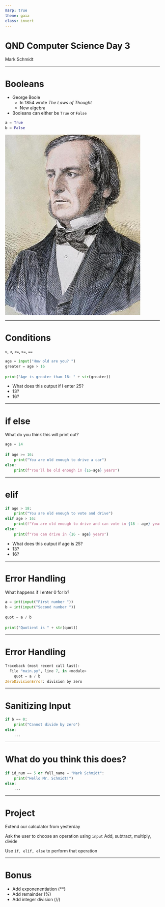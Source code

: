 ```yaml
---
marp: true
theme: gaia
class: invert
---
```


# QND Computer Science Day 3
Mark Schmidt

--- 

# Booleans

- George Boole
    - In 1854 wrote *The Laws of Thought*
    - New algebra
- Booleans can either be `True` or `False`

```python
a = True
b = False
```

![bg right w:500](../assets/boole.jpeg)

--- 

# Conditions

`>`, `<`, `<=`, `>=`, `==`

```python
age = input("How old are you? ")
greater = age > 16

print("Age is greater than 16: " + str(greater))
```

- What does this output if I enter 25?
- 13?
- 16? 

---

# if else

What do you think this will print out?

```python
age = 14

if age >= 16:
    print("You are old enough to drive a car")
else:
    print(f"You'll be old enough in {16-age} years")
```

<!-- This is where we introduce f-strings for concatenation-->
<!-- Explain that normal concatenation is fine, but this is preferred among most programmers-->

---

# elif

<!-- Multiple conditions! -->

```python
if age > 18:
    print("You are old enough to vote and drive")
elif age > 16:
    print(f"You are old enough to drive and can vote in {18 - age} years")
else: 
    print(f"You can drive in {16 - age} years")
```
- What does this output if age is 25?
- 13?
- 16? 

---

# Error Handling

What happens if I enter 0 for b?

```python
a = int(input("First number "))
b = int(input("Second number "))

quot = a / b

print("Quotient is " + str(quot))
```
<!-- Crash will occur -->

---

# Error Handling

```python
Traceback (most recent call last):
  File "main.py", line 7, in <module>
    quot = a / b
ZeroDivisionError: division by zero
```

---

# Sanitizing Input

```python
if b == 0:
    print("Cannot divide by zero")
else:
    ...
```

---

# What do you think this does?

```python
if id_num == 5 or full_name = "Mark Schmidt":
    print("Hello Mr. Schmidt!")
else:
    ...
```

<!-- You can use and in a similar way -->
---

# Project 

Extend our calculator from yesterday

Ask the user to choose an operation using `input`
Add, subtract, multiply, divide

Use `if, elif, else` to perform that operation

---

# Bonus
- Add exponenentiation (**)
- Add remainder (%)
- Add integer division (//)